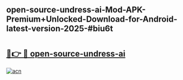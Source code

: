 ## open-source-undress-ai-Mod-APK-Premium+Unlocked-Download-for-Android-latest-version-2025-#biu6t

# <h2><a href="https://bedroomkl.my?title=open-source-undress-ai&ref=20M">🔗👉 🔴 open-source-undress-ai</a></h2>

[![acn](https://github.com/user-attachments/assets/0f9c940e-d8b0-45ae-aac7-cd30a18b3e1c)](https://bedroomkl.my?title=open-source-undress-ai&ref=20M)

